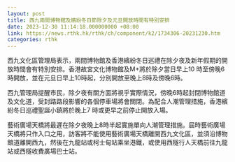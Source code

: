 ```yaml
---
layout: post
title: 西九兩間博物館及繽紛冬日節除夕及元旦開放時間有特別安排
date: 2023-12-30 11:14:18.000000000 +08:00
link: https://news.rthk.hk/rthk/ch/component/k2/1734306-20231230.htm
categories: rthk
---
```


西九文化區管理局表示，兩間博物館及香港繽紛冬日巡禮在除夕夜及新年假期的開放時間會有特別安排。香港故宮文化博物館及M+將於除夕當日早上10 時至傍晚6時開放，並在元旦日早上10時起，分別開放至晚上8時及傍晚6時。

西九管理局提醒市民，除夕夜有關方面將視乎實際情況，傍晚6時起封閉博物館道及文化道，受封路路段影響的各個停車場將會關閉。為配合人潮管理措施，香港繽紛冬日巡禮聖誕小鎮將於晚上7 時或更早之前停止開放入場。

藝術廣場天橋將最遲在除夕夜晚上8時半起實施單向人潮管理措施。屆時藝術廣場天橋將只作入口之用，訪客將不能使用藝術廣場天橋離開西九文化區，並須沿博物館道離開西九，然後在九龍站或柯士甸站乘坐港鐵，或使用西隧行人天橋前往九龍站或西隧收費廣場巴士站。

